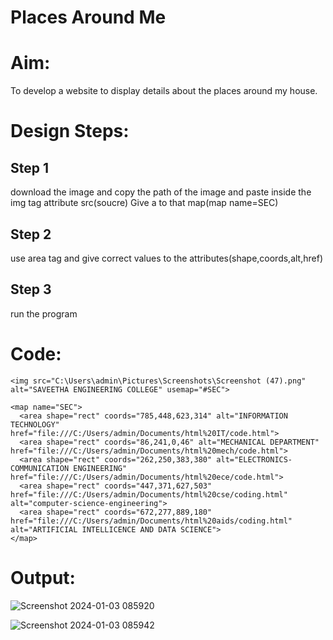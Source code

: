 # Places Around Me
# Aim:
To develop a website to display details about the places around my house.

# Design Steps:
## Step 1
download the image and copy the path of the image and paste inside the img tag attribute src(soucre)
Give a to that map(map name=SEC)
## Step 2
use area tag and give correct values to the attributes(shape,coords,alt,href)
## Step 3
run the program

# Code:
```````
<img src="C:\Users\admin\Pictures\Screenshots\Screenshot (47).png"  alt="SAVEETHA ENGINEERING COLLEGE" usemap="#SEC">

<map name="SEC">
  <area shape="rect" coords="785,448,623,314" alt="INFORMATION TECHNOLOGY" href="file:///C:/Users/admin/Documents/html%20IT/code.html">
  <area shape="rect" coords="86,241,0,46" alt="MECHANICAL DEPARTMENT" href="file:///C:/Users/admin/Documents/html%20mech/code.html">
  <area shape="rect" coords="262,250,383,380" alt="ELECTRONICS-COMMUNICATION ENGINEERING" href="file:///C:/Users/admin/Documents/html%20ece/code.html">
  <area shape="rect" coords="447,371,627,503" href="file:///C:/Users/admin/Documents/html%20cse/coding.html" alt="computer-science-engineering">
  <area shape="rect" coords="672,277,889,180" href="file:///C:/Users/admin/Documents/html%20aids/coding.html" alt="ARTIFICIAL INTELLICENCE AND DATA SCIENCE">
</map>

```````


# Output:

![Screenshot 2024-01-03 085920](https://github.com/rajamanikandanravikumar/Ex-04-webTech_imagemap/assets/145742839/88c60f5d-48ea-47a6-8aea-67e02a484757)

![Screenshot 2024-01-03 085942](https://github.com/rajamanikandanravikumar/Ex-04-webTech_imagemap/assets/145742839/f506ec2c-ae29-46df-9a53-964a1dff2cfc)
